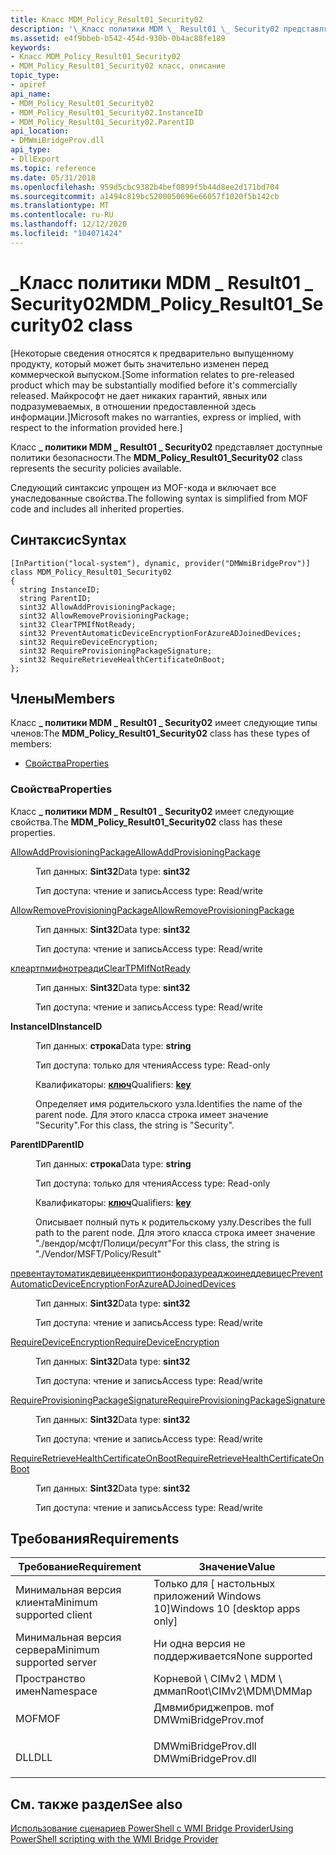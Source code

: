 ```yaml
---
title: Класс MDM_Policy_Result01_Security02
description: '\_Класс политики MDM \_ Result01 \_ Security02 представляет доступные политики безопасности.'
ms.assetid: e4f9bbeb-b542-454d-930b-0b4ac88fe189
keywords:
- Класс MDM_Policy_Result01_Security02
- MDM_Policy_Result01_Security02 класс, описание
topic_type:
- apiref
api_name:
- MDM_Policy_Result01_Security02
- MDM_Policy_Result01_Security02.InstanceID
- MDM_Policy_Result01_Security02.ParentID
api_location:
- DMWmiBridgeProv.dll
api_type:
- DllExport
ms.topic: reference
ms.date: 05/31/2018
ms.openlocfilehash: 959d5cbc9382b4bef0899f5b44d8ee2d171bd704
ms.sourcegitcommit: a1494c819bc5200050696e66057f1020f5b142cb
ms.translationtype: MT
ms.contentlocale: ru-RU
ms.lasthandoff: 12/12/2020
ms.locfileid: "104071424"
---
```

# <a name="mdm_policy_result01_security02-class"></a><span data-ttu-id="f569c-105">\_Класс политики MDM \_ Result01 \_ Security02</span><span class="sxs-lookup"><span data-stu-id="f569c-105">MDM\_Policy\_Result01\_Security02 class</span></span>

<span data-ttu-id="f569c-106">\[Некоторые сведения относятся к предварительно выпущенному продукту, который может быть значительно изменен перед коммерческой выпуском.</span><span class="sxs-lookup"><span data-stu-id="f569c-106">\[Some information relates to pre-released product which may be substantially modified before it's commercially released.</span></span> <span data-ttu-id="f569c-107">Майкрософт не дает никаких гарантий, явных или подразумеваемых, в отношении предоставленной здесь информации.\]</span><span class="sxs-lookup"><span data-stu-id="f569c-107">Microsoft makes no warranties, express or implied, with respect to the information provided here.\]</span></span>

<span data-ttu-id="f569c-108">Класс **\_ политики MDM \_ Result01 \_ Security02** представляет доступные политики безопасности.</span><span class="sxs-lookup"><span data-stu-id="f569c-108">The **MDM\_Policy\_Result01\_Security02** class represents the security policies available.</span></span>

<span data-ttu-id="f569c-109">Следующий синтаксис упрощен из MOF-кода и включает все унаследованные свойства.</span><span class="sxs-lookup"><span data-stu-id="f569c-109">The following syntax is simplified from MOF code and includes all inherited properties.</span></span>

## <a name="syntax"></a><span data-ttu-id="f569c-110">Синтаксис</span><span class="sxs-lookup"><span data-stu-id="f569c-110">Syntax</span></span>

``` syntax
[InPartition("local-system"), dynamic, provider("DMWmiBridgeProv")]
class MDM_Policy_Result01_Security02
{
  string InstanceID;
  string ParentID;
  sint32 AllowAddProvisioningPackage;
  sint32 AllowRemoveProvisioningPackage;
  sint32 ClearTPMIfNotReady;
  sint32 PreventAutomaticDeviceEncryptionForAzureADJoinedDevices;
  sint32 RequireDeviceEncryption;
  sint32 RequireProvisioningPackageSignature;
  sint32 RequireRetrieveHealthCertificateOnBoot;
};
```

## <a name="members"></a><span data-ttu-id="f569c-111">Члены</span><span class="sxs-lookup"><span data-stu-id="f569c-111">Members</span></span>

<span data-ttu-id="f569c-112">Класс **\_ политики MDM \_ Result01 \_ Security02** имеет следующие типы членов:</span><span class="sxs-lookup"><span data-stu-id="f569c-112">The **MDM\_Policy\_Result01\_Security02** class has these types of members:</span></span>

-   [<span data-ttu-id="f569c-113">Свойства</span><span class="sxs-lookup"><span data-stu-id="f569c-113">Properties</span></span>](#properties)

### <a name="properties"></a><span data-ttu-id="f569c-114">Свойства</span><span class="sxs-lookup"><span data-stu-id="f569c-114">Properties</span></span>

<span data-ttu-id="f569c-115">Класс **\_ политики MDM \_ Result01 \_ Security02** имеет следующие свойства.</span><span class="sxs-lookup"><span data-stu-id="f569c-115">The **MDM\_Policy\_Result01\_Security02** class has these properties.</span></span>

<dl> <dt>

[<span data-ttu-id="f569c-116">AllowAddProvisioningPackage</span><span class="sxs-lookup"><span data-stu-id="f569c-116">AllowAddProvisioningPackage</span></span>](/windows/client-management/mdm/policy-csp-security#security-allowaddprovisioningpackage)
</dt> <dd> <dl> <dt>

<span data-ttu-id="f569c-117">Тип данных: **Sint32**</span><span class="sxs-lookup"><span data-stu-id="f569c-117">Data type: **sint32**</span></span>
</dt> <dt>

<span data-ttu-id="f569c-118">Тип доступа: чтение и запись</span><span class="sxs-lookup"><span data-stu-id="f569c-118">Access type: Read/write</span></span>
</dt> </dl>

</dd> <dt>

[<span data-ttu-id="f569c-119">AllowRemoveProvisioningPackage</span><span class="sxs-lookup"><span data-stu-id="f569c-119">AllowRemoveProvisioningPackage</span></span>](/windows/client-management/mdm/policy-csp-security#security-allowremoveprovisioningpackage)
</dt> <dd> <dl> <dt>

<span data-ttu-id="f569c-120">Тип данных: **Sint32**</span><span class="sxs-lookup"><span data-stu-id="f569c-120">Data type: **sint32**</span></span>
</dt> <dt>

<span data-ttu-id="f569c-121">Тип доступа: чтение и запись</span><span class="sxs-lookup"><span data-stu-id="f569c-121">Access type: Read/write</span></span>
</dt> </dl>

</dd> <dt>

[<span data-ttu-id="f569c-122">клеартпмифнотреади</span><span class="sxs-lookup"><span data-stu-id="f569c-122">ClearTPMIfNotReady</span></span>](/windows/client-management/mdm/policy-csp-security#security-cleartpmifnotready)
</dt> <dd> <dl> <dt>

<span data-ttu-id="f569c-123">Тип данных: **Sint32**</span><span class="sxs-lookup"><span data-stu-id="f569c-123">Data type: **sint32**</span></span>
</dt> <dt>

<span data-ttu-id="f569c-124">Тип доступа: чтение и запись</span><span class="sxs-lookup"><span data-stu-id="f569c-124">Access type: Read/write</span></span>
</dt> </dl>

</dd> <dt>

<span data-ttu-id="f569c-125">**InstanceID**</span><span class="sxs-lookup"><span data-stu-id="f569c-125">**InstanceID**</span></span>
</dt> <dd> <dl> <dt>

<span data-ttu-id="f569c-126">Тип данных: **строка**</span><span class="sxs-lookup"><span data-stu-id="f569c-126">Data type: **string**</span></span>
</dt> <dt>

<span data-ttu-id="f569c-127">Тип доступа: только для чтения</span><span class="sxs-lookup"><span data-stu-id="f569c-127">Access type: Read-only</span></span>
</dt> <dt>

<span data-ttu-id="f569c-128">Квалификаторы: [ **ключ**](/windows/desktop/WmiSdk/key-qualifier)</span><span class="sxs-lookup"><span data-stu-id="f569c-128">Qualifiers: [**key**](/windows/desktop/WmiSdk/key-qualifier)</span></span>
</dt> </dl>

<span data-ttu-id="f569c-129">Определяет имя родительского узла.</span><span class="sxs-lookup"><span data-stu-id="f569c-129">Identifies the name of the parent node.</span></span> <span data-ttu-id="f569c-130">Для этого класса строка имеет значение "Security".</span><span class="sxs-lookup"><span data-stu-id="f569c-130">For this class, the string is "Security".</span></span>

</dd> <dt>

<span data-ttu-id="f569c-131">**ParentID**</span><span class="sxs-lookup"><span data-stu-id="f569c-131">**ParentID**</span></span>
</dt> <dd> <dl> <dt>

<span data-ttu-id="f569c-132">Тип данных: **строка**</span><span class="sxs-lookup"><span data-stu-id="f569c-132">Data type: **string**</span></span>
</dt> <dt>

<span data-ttu-id="f569c-133">Тип доступа: только для чтения</span><span class="sxs-lookup"><span data-stu-id="f569c-133">Access type: Read-only</span></span>
</dt> <dt>

<span data-ttu-id="f569c-134">Квалификаторы: [ **ключ**](/windows/desktop/WmiSdk/key-qualifier)</span><span class="sxs-lookup"><span data-stu-id="f569c-134">Qualifiers: [**key**](/windows/desktop/WmiSdk/key-qualifier)</span></span>
</dt> </dl>

<span data-ttu-id="f569c-135">Описывает полный путь к родительскому узлу.</span><span class="sxs-lookup"><span data-stu-id="f569c-135">Describes the full path to the parent node.</span></span> <span data-ttu-id="f569c-136">Для этого класса строка имеет значение "./вендор/мсфт/Полици/ресулт"</span><span class="sxs-lookup"><span data-stu-id="f569c-136">For this class, the string is "./Vendor/MSFT/Policy/Result"</span></span>

</dd> <dt>

[<span data-ttu-id="f569c-137">превентаутоматикдевицеенкриптионфоразуреаджоинеддевицес</span><span class="sxs-lookup"><span data-stu-id="f569c-137">PreventAutomaticDeviceEncryptionForAzureADJoinedDevices</span></span>](/windows/client-management/mdm/policy-csp-security#security-preventautomaticdeviceencryptionforazureadjoineddevices)
</dt> <dd> <dl> <dt>

<span data-ttu-id="f569c-138">Тип данных: **Sint32**</span><span class="sxs-lookup"><span data-stu-id="f569c-138">Data type: **sint32**</span></span>
</dt> <dt>

<span data-ttu-id="f569c-139">Тип доступа: чтение и запись</span><span class="sxs-lookup"><span data-stu-id="f569c-139">Access type: Read/write</span></span>
</dt> </dl>

</dd> <dt>

[<span data-ttu-id="f569c-140">RequireDeviceEncryption</span><span class="sxs-lookup"><span data-stu-id="f569c-140">RequireDeviceEncryption</span></span>](/windows/client-management/mdm/policy-csp-security#security-requiredeviceencryption)
</dt> <dd> <dl> <dt>

<span data-ttu-id="f569c-141">Тип данных: **Sint32**</span><span class="sxs-lookup"><span data-stu-id="f569c-141">Data type: **sint32**</span></span>
</dt> <dt>

<span data-ttu-id="f569c-142">Тип доступа: чтение и запись</span><span class="sxs-lookup"><span data-stu-id="f569c-142">Access type: Read/write</span></span>
</dt> </dl>

</dd> <dt>

[<span data-ttu-id="f569c-143">RequireProvisioningPackageSignature</span><span class="sxs-lookup"><span data-stu-id="f569c-143">RequireProvisioningPackageSignature</span></span>](/windows/client-management/mdm/policy-csp-security#security-requireprovisioningpackagesignature)
</dt> <dd> <dl> <dt>

<span data-ttu-id="f569c-144">Тип данных: **Sint32**</span><span class="sxs-lookup"><span data-stu-id="f569c-144">Data type: **sint32**</span></span>
</dt> <dt>

<span data-ttu-id="f569c-145">Тип доступа: чтение и запись</span><span class="sxs-lookup"><span data-stu-id="f569c-145">Access type: Read/write</span></span>
</dt> </dl>

</dd> <dt>

[<span data-ttu-id="f569c-146">RequireRetrieveHealthCertificateOnBoot</span><span class="sxs-lookup"><span data-stu-id="f569c-146">RequireRetrieveHealthCertificateOnBoot</span></span>](/windows/client-management/mdm/policy-csp-security#security-requireretrievehealthcertificateonboot)
</dt> <dd> <dl> <dt>

<span data-ttu-id="f569c-147">Тип данных: **Sint32**</span><span class="sxs-lookup"><span data-stu-id="f569c-147">Data type: **sint32**</span></span>
</dt> <dt>

<span data-ttu-id="f569c-148">Тип доступа: чтение и запись</span><span class="sxs-lookup"><span data-stu-id="f569c-148">Access type: Read/write</span></span>
</dt> </dl>

</dd> </dl>

## <a name="requirements"></a><span data-ttu-id="f569c-149">Требования</span><span class="sxs-lookup"><span data-stu-id="f569c-149">Requirements</span></span>



| <span data-ttu-id="f569c-150">Требование</span><span class="sxs-lookup"><span data-stu-id="f569c-150">Requirement</span></span> | <span data-ttu-id="f569c-151">Значение</span><span class="sxs-lookup"><span data-stu-id="f569c-151">Value</span></span> |
|-------------------------------------|------------------------------------------------------------------------------------------------|
| <span data-ttu-id="f569c-152">Минимальная версия клиента</span><span class="sxs-lookup"><span data-stu-id="f569c-152">Minimum supported client</span></span><br/> | <span data-ttu-id="f569c-153">Только для \[ настольных приложений Windows 10\]</span><span class="sxs-lookup"><span data-stu-id="f569c-153">Windows 10 \[desktop apps only\]</span></span><br/>                                                    |
| <span data-ttu-id="f569c-154">Минимальная версия сервера</span><span class="sxs-lookup"><span data-stu-id="f569c-154">Minimum supported server</span></span><br/> | <span data-ttu-id="f569c-155">Ни одна версия не поддерживается</span><span class="sxs-lookup"><span data-stu-id="f569c-155">None supported</span></span><br/>                                                                      |
| <span data-ttu-id="f569c-156">Пространство имен</span><span class="sxs-lookup"><span data-stu-id="f569c-156">Namespace</span></span><br/>                | <span data-ttu-id="f569c-157">Корневой \\ CIMv2 \\ MDM \\ дммап</span><span class="sxs-lookup"><span data-stu-id="f569c-157">Root\\CIMv2\\MDM\\DMMap</span></span><br/>                                                             |
| <span data-ttu-id="f569c-158">MOF</span><span class="sxs-lookup"><span data-stu-id="f569c-158">MOF</span></span><br/>                      | <dl> <span data-ttu-id="f569c-159"><dt>Дмвмибриджепров. mof</dt></span><span class="sxs-lookup"><span data-stu-id="f569c-159"><dt>DMWmiBridgeProv.mof</dt></span></span> </dl> |
| <span data-ttu-id="f569c-160">DLL</span><span class="sxs-lookup"><span data-stu-id="f569c-160">DLL</span></span><br/>                      | <dl> <span data-ttu-id="f569c-161"><dt>DMWmiBridgeProv.dll</dt></span><span class="sxs-lookup"><span data-stu-id="f569c-161"><dt>DMWmiBridgeProv.dll</dt></span></span> </dl> |



## <a name="see-also"></a><span data-ttu-id="f569c-162">См. также раздел</span><span class="sxs-lookup"><span data-stu-id="f569c-162">See also</span></span>

<dl> <dt>

[<span data-ttu-id="f569c-163">Использование сценариев PowerShell с WMI Bridge Provider</span><span class="sxs-lookup"><span data-stu-id="f569c-163">Using PowerShell scripting with the WMI Bridge Provider</span></span>](/windows/client-management/mdm/using-powershell-scripting-with-the-wmi-bridge-provider)
</dt> </dl>

 

